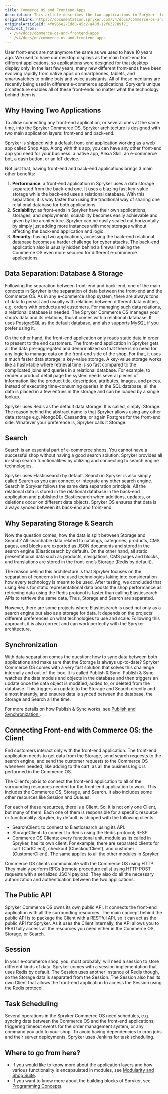 ```yaml
---
title: Commerce OS and Frontend Apps
description: This article describes the two applications in Spryker- front end and back end.
originalLink: https://documentation.spryker.com/v4/docs/commerce-os-and-frontend-apps
originalArticleId: 4f0966e2-1dd8-45c2-a40d-12f632789f71
redirect_from:
  - /v4/docs/commerce-os-and-frontend-apps
  - /v4/docs/en/commerce-os-and-frontend-apps
---
```


User front-ends are not anymore the same as we used to have 10 years ago. We used to have our desktop displays as the main front-end for different applications, so applications were designed for that desktop display only. In the last few years, many new different front-ends have been evolving rapidly from native apps on smartphones, tablets, and smartwatches to online bots and voice assistants. All of these mediums are recently being used in different e-commerce applications. Spryker’s unique architecture enables all of these front-ends no matter what the technology behind them is.

## Why Having Two Applications

To allow connecting any front-end application, or several ones at the same time, into the Spryker Commerce OS, Spryker architecture is designed with two main application layers: front-end and back-end.

Spryker is shipped with a default front-end application working as a web app called Shop App. Along with this app, you can have any other front-end app you need for your business: a native app, Alexa Skill, an e-commerce bot, a dash button, or an IoT device.

Not just that, having front-end and back-end applications brings 3 main other benefits:

1. **Performance**: a front-end application in Spryker uses a data storage separated from the back-end one. It uses a blazing fast key-value storage while the back-end uses a relational database. With this separation, it is way faster than using the traditional way of sharing one relational database for both applications.
2. **Scalability**: as front-ends in Spryker have their own applications, storages, and deployments, scalability becomes easily achievable and given by the architecture. Spryker can be easily scaled out horizontally by simply just adding more instances with more storages without affecting the back-end application and logic.
3. **Security**: having two applications, accessing the back-end relational database becomes a harder challenge for cyber attacks. The back-end application also is usually hidden behind a firewall making the Commerce OS even more secured for different e-commerce applications.

## Data Separation: Database & Storage

Following the separation between front-end and back-end, one of the main concepts in Spryker is the separation of data between the front-end and the Commerce OS. As in any e-commerce shop system, there are always tons of data to persist and usually with relations between different data entities, e.g. orders with products and customers. For managing such data relations, a relational database is needed. The Spryker Commerce OS manages your shop’s data and its relations, thus it comes with a relational database. It uses PostgreSQL as the default database, and also supports MySQL if you prefer using it.

On the other hand, the front-end application only reads static data in order to present to the end customers. The front-end application in Spryker gets all the data pre-aggregated and denormalized so that there is no need for any logic to manage data on the front-end side of the shop. For that, it uses a much faster data storage; a key-value storage. A key-value storage works like a hash-table where retrieval time is so fast compared to the complicated joins and queries in a relational database. For example, to render a product detail page the system needs several pieces of information like the product title, description, attributes, images, and prices. Instead of executing time-consuming queries in the SQL database, all the data is placed in a few entries in the storage and can be loaded by a single lookup.

Spryker uses Redis as the default data storage. It is called, simply: Storage. The reason behind the abstract name is that Spryker allows using any other data storage e.g. MongoDB, Cassandra, or again Postgres for the front-end side. Whatever your preference is, Spryker calls it Storage.

## Search

Search is an essential part of e-commerce shops. You cannot have a successful shop without having a good search solution. Spryker provides all in-shop search functionalities by utilizing and connecting to search engine technologies.

Spryker uses Elasticsearch by default. Search in Spryker is also simply called Search as you can connect or integrate any other search engine. Search in Spryker follows the same data separation principle. All the relational data is stored in the relational database in the back-end application and published to Elasticsearch when additions, updates, or deletions occur on different data objects. Spryker OS ensures that data is always synced between its back-end and front-end.

## Why Separating Storage & Search

Now the question comes, how the data is split between Storage and Search? All searchable data related to catalogs, categories, products, CMS pages, and blocks are exported as JSON documents and stored in the search engine (Elasticsearch by default). On the other hand, all static presentational data such as products, navigations, CMS pages and blocks, and translations are stored in the front-end’s Storage (Redis by default).

The reason behind this architecture is that Spryker focuses on the separation of concerns in the used technologies taking into consideration how every technology is meant to be used. After testing, we concluded that using Redis for static representational data boosts the shop performance as retrieving data using the Redis protocol is faster than calling Elasticsearch APIs to retrieve the same data. Thus, Storage and Search are separated.

However, there are some projects where Elasticsearch is used not only as a search engine but also as a storage for data. It depends on the projects’ different preferences on what technologies to use and scale. Following this approach, it is also correct and can work perfectly with the Spryker architecture.

## Synchronization

With data separation comes the question: how to sync data between both applications and make sure that the Storage is always up-to-date? Spryker Commerce OS comes with a very fast solution that solves this challenge internally and out-of-the-box. It is called Publish & Sync. Publish & Sync watches the data models and objects in the database and then triggers an update once the data object is modified, added to, or deleted from the database. This triggers an update to the Storage and Search directly and almost instantly, and ensures data is synced between the database, the Storage and Search all the time.

For more details on how Publish & Sync works, see [Publish and Synchronization ](/docs/scos/dev/developer-guides/202001.0/development-guide/back-end/data-manipulation/data-publishing/publish-and-synchronization.html).

## Connecting Front-end with Commerce OS: the Client

End customers interact only with the front-end application. The front-end application needs to get data from the Storage, send search requests to the search engine, and send the customer requests to the Commerce OS whenever needed, like adding to the cart, as all the business logic is performed in the Commerce OS.

The Client’s job is to connect the front-end application to all of the surrounding resources needed for the front-end application to work. This includes the Commerce OS, Storage, and Search. It also includes some other resources like Session and Queues.

For each of these resources, there is a Client. So, it is not only one Client, but many of them. Each one of them is responsible for a specific resource or functionality. Spryker, by default, is shipped with the following clients:

* SearchClient: to connect to Elasticsearch using its API.
* StorageClient: to connect to Redis using the Redis protocol; RESP.
* Commerce OS Clients: every functional unit, module as its called in Spryker, has its own client. For example, there are separated clients for cart (CartClient), checkout (CheckoutClient), and customer (CustomerClient). The same applies to all the other modules in Spryker.

Commerce OS clients communicate with the Commerce OS using HTTP. They mainly perform [RPCs](https://en.wikipedia.org/wiki/Remote_procedure_call) (remote procedure calls) using HTTP POST requests with a serialized JSON payload. They also do all the necessary authorization and authentication between the two applications.

## The Public API

Spryker Commerce OS owns its own public API. It connects the front-end application with all the surrounding resources. The main concept behind the public API is to package the Client with a RESTful API, so it can act as the public API for Spryker. As it uses the Client internally, the API allows you to RESTfully access all the resources you need either in the Commerce OS, Storage, or Search.

## Session

In your e-commerce shop, you, most probably, will need a session to store different kinds of data. Spryker comes with a session implementation that uses Redis by default. The Session uses another instance of Redis though, so the Storage data is separated from the Session. The Session also has its own Client that allows the front-end application to access the Session using the Redis protocol.

## Task Scheduling

Several operations in the Spryker Commerce OS need schedules, e.g. syncing data between the Commerce OS and the front-end applications, triggering timeout events for the order management system, or any command you add to your shop. To avoid having dependencies to cron jobs and their server deployments, Spryker uses Jenkins for task scheduling.

## Where to go from here?

* If you would like to know more about the application layers and how various functionality is encapsulated in modules, see [Modularity and Shop Suite](/docs/scos/dev/developer-guides/202001.0/architecture-guide/modularity-and-shop-suite.html).
* If you want to know more about the building blocks of Spryker, see [Programming Concepts](/docs/scos/dev/developer-guides/202001.0/architecture-guide/programming-concepts.html).

